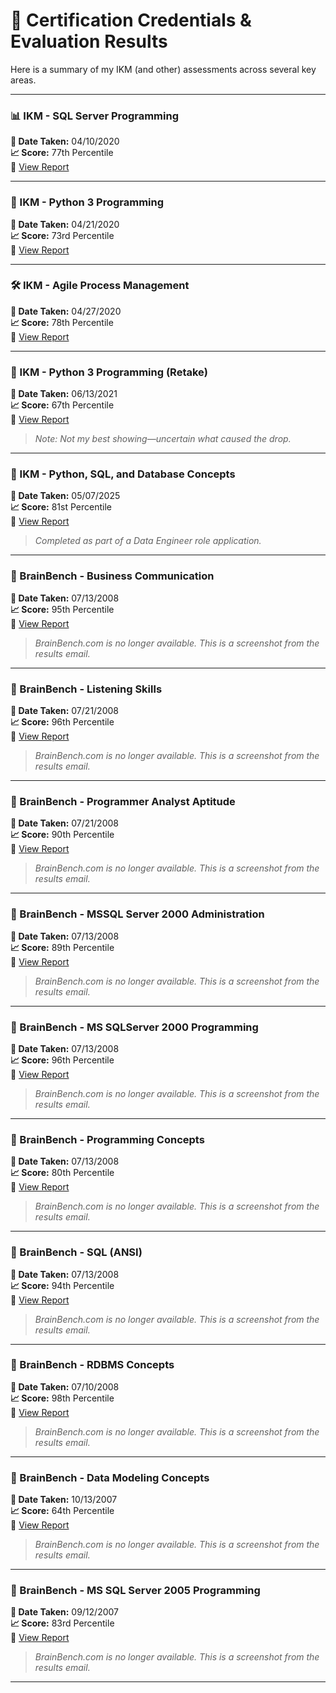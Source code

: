 
# 🏅 Certification Credentials & Evaluation Results

Here is a summary of my IKM (and other) assessments across several key areas.

---

### 📊 IKM - SQL Server Programming  
**📅 Date Taken:** 04/10/2020  
**📈 Score:** 77th Percentile  
📄 [View Report](test_results/IKM20200410_SQLServerProgramming.pdf)

---

### 🐍 IKM - Python 3 Programming  
**📅 Date Taken:** 04/21/2020  
**📈 Score:** 73rd Percentile  
📄 [View Report](test_results/IKM20200421_Python3Programming.pdf)

---

### 🛠 IKM - Agile Process Management  
**📅 Date Taken:** 04/27/2020  
**📈 Score:** 78th Percentile  
📄 [View Report](test_results/IKM20200427_AgileProcessManagement.pdf)

---

### 🐍 IKM - Python 3 Programming (Retake)  
**📅 Date Taken:** 06/13/2021  
**📈 Score:** 67th Percentile  
📄 [View Report](test_results/IKM20210613_Python3Programming.pdf)  
> _Note: Not my best showing—uncertain what caused the drop._

---

### 🧠 IKM - Python, SQL, and Database Concepts  
**📅 Date Taken:** 05/07/2025  
**📈 Score:** 81st Percentile  
📄 [View Report](test_results/IKM20250505_PythonSQLDatabaseConcepts.pdf)  
> _Completed as part of a Data Engineer role application._

---

### 🧠 BrainBench - Business Communication  
**📅 Date Taken:** 07/13/2008  
**📈 Score:** 95th Percentile  
📄 [View Report](test_results/BrainBench_BusinessCommunication_20080713.png)  
> _BrainBench.com is no longer available. This is a screenshot from the results email._

---

### 🧠 BrainBench - Listening Skills  
**📅 Date Taken:** 07/21/2008  
**📈 Score:** 96th Percentile  
📄 [View Report](test_results/BrainBench_ListeningSkills_20080721.png)  
> _BrainBench.com is no longer available. This is a screenshot from the results email._

---

### 🧠 BrainBench - Programmer Analyst Aptitude  
**📅 Date Taken:** 07/21/2008  
**📈 Score:** 90th Percentile  
📄 [View Report](test_results/BrainBench_ProgrammerAnalystAptitude_20080721.png)  
> _BrainBench.com is no longer available. This is a screenshot from the results email._

---

### 🧠 BrainBench - MSSQL Server 2000 Administration  
**📅 Date Taken:** 07/13/2008  
**📈 Score:** 89th Percentile  
📄 [View Report](test_results/BrainBench_MSSQLServer2000Administration_20080713.png)  
> _BrainBench.com is no longer available. This is a screenshot from the results email._

---

### 🧠 BrainBench - MS SQLServer 2000 Programming  
**📅 Date Taken:** 07/13/2008  
**📈 Score:** 96th Percentile  
📄 [View Report](test_results/BrainBench_MSSQLServer2000Programming_20080713.png)  
> _BrainBench.com is no longer available. This is a screenshot from the results email._

---

### 🧠 BrainBench - Programming Concepts  
**📅 Date Taken:**  07/13/2008   
**📈 Score:** 80th Percentile  
📄 [View Report](test_results/BrainBench_ProgrammingConcepts_20080713.png)  
> _BrainBench.com is no longer available. This is a screenshot from the results email._

---

### 🧠 BrainBench - SQL (ANSI)  
**📅 Date Taken:** 07/13/2008  
**📈 Score:** 94th Percentile  
📄 [View Report](test_results/BrainBench_SQL(ANSI)_20080713.png)  
> _BrainBench.com is no longer available. This is a screenshot from the results email._

---

### 🧠 BrainBench - RDBMS Concepts  
**📅 Date Taken:** 07/10/2008   
**📈 Score:** 98th Percentile  
📄 [View Report](test_results/BrainBench_RDBMSConcepts_20080710.png)  
> _BrainBench.com is no longer available. This is a screenshot from the results email._

---

### 🧠 BrainBench - Data Modeling Concepts  
**📅 Date Taken:** 10/13/2007  
**📈 Score:** 64th Percentile  
📄 [View Report](test_results/BrainBench_DataModelingConcepts_20071003.png)  
> _BrainBench.com is no longer available. This is a screenshot from the results email._

---

### 🧠 BrainBench - MS SQL Server 2005 Programming  
**📅 Date Taken:** 09/12/2007  
**📈 Score:** 83rd Percentile  
📄 [View Report](test_results/BrainBench_MSSQLServer2005Programming_20070912.png)  
> _BrainBench.com is no longer available. This is a screenshot from the results email._

---
